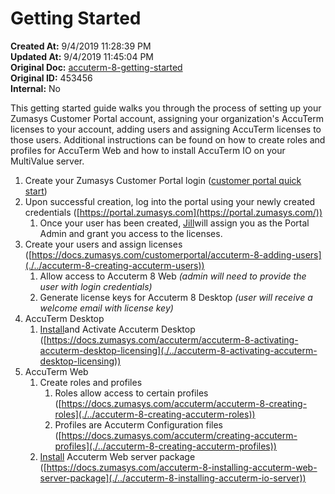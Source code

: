 # Getting Started

<PageHeader />

**Created At:** 9/4/2019 11:28:39 PM  
**Updated At:** 9/4/2019 11:45:04 PM  
**Original Doc:** [accuterm-8-getting-started](https://docs.zumasys.com/accuterm/accuterm-8-getting-started)  
**Original ID:** 453456  
**Internal:** No  




This getting started guide walks you through the process of setting up your Zumasys Customer Portal account, assigning your organization's AccuTerm licenses to your account, adding users and assigning AccuTerm licenses to those users. Additional instructions can be found on how to create roles and profiles for AccuTerm Web and how to install AccuTerm IO on your MultiValue server.



1. Create your Zumasys Customer Portal login ([customer portal quick start](./../../../customer-portal/registration/README.md))
2. Upon successful creation, log into the portal using your newly created credentials ([https://portal.zumasys.com](https://portal.zumasys.com/))
    1. Once your user has been created, [Jill](mailto:email%3Ajillo@zumasys.com)will assign you as the Portal Admin and grant you access to the licenses.
3. Create your users and assign licenses ([https://docs.zumasys.com/customerportal/accuterm-8-adding-users](./../accuterm-8-creating-accuterm-users))
    1. Allow access to Accuterm 8 Web *(admin will need to provide the user with login credentials)*
    2. Generate license keys for Accuterm 8 Desktop *(user will receive a welcome email with license key)*
4. AccuTerm Desktop
    1. [Install](https://www.zumasys.com/downloads/ "https://www.zumasys.com/downloads/")and Activate Accuterm Desktop ([https://docs.zumasys.com/accuterm/accuterm-8-activating-accuterm-desktop-licensing](./../accuterm-8-activating-accuterm-desktop-licensing))
5. AccuTerm Web
    1. Create roles and profiles
        1. Roles allow access to certain profiles ([https://docs.zumasys.com/accuterm/accuterm-8-creating-roles](./../accuterm-8-creating-accuterm-roles))
        2. Profiles are Accuterm Configuration files ([https://docs.zumasys.com/accuterm/creating-accuterm-profiles](./../accuterm-8-creating-accuterm-profiles))
    2. [Install](https://www.zumasys.com/downloads/ "https://www.zumasys.com/downloads/") Accuterm Web server package ([https://docs.zumasys.com/accuterm-8-installing-accuterm-web-server-package](./../accuterm-8-installing-accuterm-io-server))


